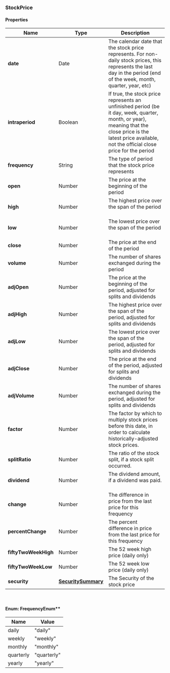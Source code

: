 
[//]: # (CLASS:StockPrice)

[//]: # (KIND:object)

### StockPrice

#### Properties

[//]: # (START_DEFINITION)

Name | Type | Description
------------ | ------------- | -------------
**date** | Date | The calendar date that the stock price represents. For non-daily stock prices, this represents the last day in the period (end of the week, month, quarter, year, etc) &nbsp;
**intraperiod** | Boolean | If true, the stock price represents an unfinished period (be it day, week, quarter, month, or year), meaning that the close price is the latest price available, not the official close price for the period &nbsp;
**frequency** | String | The type of period that the stock price represents &nbsp;
**open** | Number | The price at the beginning of the period &nbsp;
**high** | Number | The highest price over the span of the period &nbsp;
**low** | Number | The lowest price over the span of the period &nbsp;
**close** | Number | The price at the end of the period &nbsp;
**volume** | Number | The number of shares exchanged during the period &nbsp;
**adjOpen** | Number | The price at the beginning of the period, adjusted for splits and dividends &nbsp;
**adjHigh** | Number | The highest price over the span of the period, adjusted for splits and dividends &nbsp;
**adjLow** | Number | The lowest price over the span of the period, adjusted for splits and dividends &nbsp;
**adjClose** | Number | The price at the end of the period, adjusted for splits and dividends &nbsp;
**adjVolume** | Number | The number of shares exchanged during the period, adjusted for splits and dividends &nbsp;
**factor** | Number | The factor by which to multiply stock prices before this date, in order to calculate historically-adjusted stock prices. &nbsp;
**splitRatio** | Number | The ratio of the stock split, if a stock split occurred. &nbsp;
**dividend** | Number | The dividend amount, if a dividend was paid. &nbsp;
**change** | Number | The difference in price from the last price for this frequency &nbsp;
**percentChange** | Number | The percent difference in price from the last price for this frequency &nbsp;
**fiftyTwoWeekHigh** | Number | The 52 week high price (daily only) &nbsp;
**fiftyTwoWeekLow** | Number | The 52 week low price (daily only) &nbsp;
**security** | [**SecuritySummary**](SecuritySummary.md) | The Security of the stock price &nbsp;

[//]: # (END_DEFINITION)


[//]: # (CONTAINED_CLASS:SecuritySummary)



<br/>

#### Enum: FrequencyEnum**

Name | Value
---- | -----
daily | &quot;daily&quot;
weekly | &quot;weekly&quot;
monthly | &quot;monthly&quot;
quarterly | &quot;quarterly&quot;
yearly | &quot;yearly&quot;



